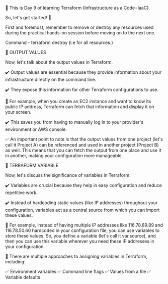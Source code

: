 🔖 This is Day 9 of learning Terraform (Infrastructure as a Code - IaaC).

So, let's get started! 🔰

First and foremost, remember to remove or destroy any resources used during the practical hands-on session before moving on to the next one.

Command - terraform destroy (i.e for all resources.)

🚀 OUTPUT VALUES

Now, let's talk about the output values in Terraform.

✔️ Output values are essential because they provide information about your infrastructure directly on the command line.

✔️ They expose this information for other Terraform configurations to use.

🔖 For example, when you create an EC2 instance and want to know its public IP address, Terraform can fetch that information and display it on your screen.

✔️ This saves you from having to manually log in to your provider's environment or AWS console.

✅ An important point to note is that the output values from one project (let's call it Project A) can be referenced and used in another project (Project B) as well. This means that you can fetch the output from one place and use it in another, making your configuration more manageable.

🚀 TERRAFORM VARIABLE

Now, let's discuss the significance of variables in Terraform.

✔️ Variables are crucial because they help in easy configuration and reduce repetitive work.

✔️ Instead of hardcoding static values (like IP addresses) throughout your configuration, variables act as a central source from which you can import these values.

🔖 For example, instead of having multiple IP addresses like 116.78.89.89 and 116.78.50.60 hardcoded in your configuration file, you can use variables to store these values. So, you define a variable (let's call it var.source), and then you can use this variable wherever you need these IP addresses in your configuration.

🚀 There are multiple approaches to assigning variables in Terraform, including:

✅ Environment variables
✅ Command line flags
✅ Values from a file
✅ Variable defaults